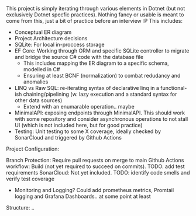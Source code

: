 This project is simply iterating through various elements in Dotnet (but not exclusively Dotnet specfic practices). Nothing fancy or usable is meant to come from this, just a bit of practice before an interview :P
This includes:

- Conceptual ER diagram
- Project Architecture decisions
- SQLite: For local in-proccess storage
- EF Core: Working through ORM and specific SQLite controller to migrate and bridge the source C# code with the database file
    -   This includes mapping the ER diagram to a specific schema, modelled in C#
    -   Ensuring at least BCNF (normalization) to combat redudancy and anomalies
- LINQ vs Raw SQL: re-iterating syntax of declarative linq in a functional-ish chaining/pipelining (w. lazy execution and a standard syntax for other data sources)
    - Extend with an enumarable operation.. maybe
- MinimalAPI: exposing endpoints through MinimalAPI. This should work with some repository and consider asynchronous operations to not stall UI (which is not included here, but for good practice)
- Testing: Unit testing to some X coverage, ideally checked by SonarCloud and triggered by Github Actions



Project Configuration:

Branch Protection: Require pull requests on merge to main
Github Actions workflow: Build (not yet required to succeed on commits). TODO: add test requirements
SonarCloud: Not yet included. TODO: identify code smells and verify test coverage

- Monitoring and Logging? Could add prometheus metrics, Promtail logging and Grafana Dashboards.. at some point at least

Structure:
.. 


